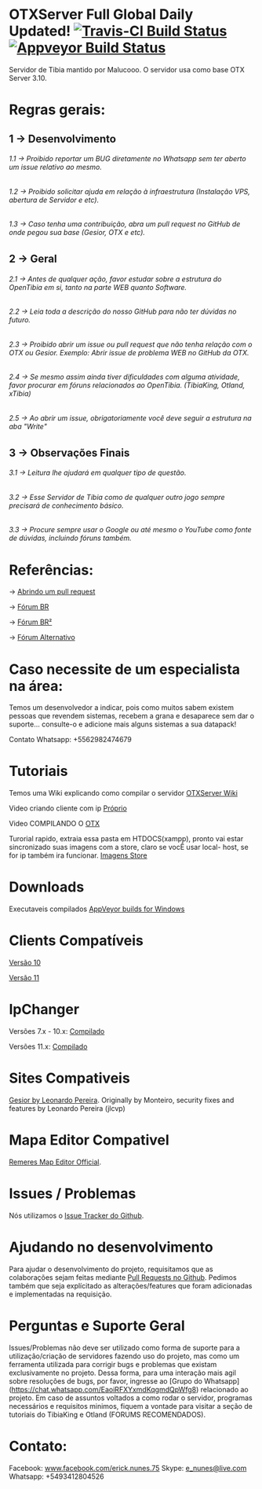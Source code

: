 # OTXServer Full Global Daily Updated!  [![Travis-CI Build Status](https://travis-ci.org/malucooo/Otxserver-New.svg?branch=master)](https://travis-ci.org/malucooo/Otxserver-New) [![Appveyor Build Status](https://ci.appveyor.com/api/projects/status/github/malucooo/otxserver-new?branch=master&svg=true)](https://ci.appveyor.com/project/malucooo/otxserver-new/) 

Servidor de Tibia mantido por Malucooo. O servidor usa como base OTX Server 3.10.

# Regras gerais:
## 1 -> Desenvolvimento
###### 1.1 -> Proibido reportar um BUG diretamente no Whatsapp sem ter aberto um issue relativo ao mesmo.
###### 1.2 -> Proibido solicitar ajuda em relação à infraestrutura (Instalação VPS, abertura de Servidor e etc).
###### 1.3 -> Caso tenha uma contribuição, abra um pull request no GitHub de onde pegou sua base (Gesior, OTX e etc).

## 2 -> Geral
###### 2.1 -> Antes de qualquer ação, favor estudar sobre a estrutura do OpenTibia em si, tanto na parte WEB quanto Software.
###### 2.2 -> Leia toda a descrição do nosso GitHub para não ter dúvidas no futuro.
###### 2.3 -> Proibido abrir um issue ou pull request que não tenha relação com o OTX ou Gesior. Exemplo: Abrir issue de problema WEB no GitHub da OTX.
###### 2.4 -> Se mesmo assim ainda tiver dificuldades com alguma atividade, favor procurar em fóruns relacionados ao OpenTibia. (TibiaKing, Otland, xTibia)
###### 2.5 -> Ao abrir um issue, obrigatoriamente você deve seguir a estrutura na aba "Write"

## 3 -> Observações Finais
###### 3.1 -> Leitura lhe ajudará em qualquer tipo de questão.
###### 3.2 -> Esse Servidor de Tibia como de qualquer outro jogo sempre precisará de conhecimento básico.
###### 3.3 -> Procure sempre usar o Google ou até mesmo o YouTube como fonte de dúvidas, incluindo fóruns também.

# Referências:
-> [Abrindo um pull request](https://www.youtube.com/watch?v=E8MPe6tCMo8)

-> [Fórum BR](http://www.tibiaking.com)

-> [Fórum BR²](http://www.xtibia.com)

-> [Fórum Alternativo](https://www.otland.net)

# Caso necessite de um especialista na área:
Temos um desenvolvedor a indicar, pois como muitos sabem existem pessoas que revendem sistemas, recebem a grana e desaparece sem dar o suporte... consulte-o e adicione mais alguns sistemas a sua datapack!

Contato Whatsapp: +5562982474679

# Tutoriais
Temos uma Wiki explicando como compilar o servidor  [OTXServer Wiki](https://github.com/malucooo/Otxserver-New/wiki)

Video criando cliente com ip [Próprio](https://www.youtube.com/watch?v=AsZIpPytDb8)

Video COMPILANDO O [OTX](https://youtu.be/LPMrc08xlaw)

Turorial rapido, extraia essa pasta em HTDOCS(xampp), pronto vai estar sincronizado suas imagens com a store, claro se vocÊ usar local- host, se for ip também ira funcionar.
[Imagens Store](http://www.mediafire.com/file/jf8abs8z9h9i2h8/store.rar)


# Downloads
Executaveis compilados [AppVeyor builds for Windows](https://ci.appveyor.com/project/malucooo/otxserver-new)

# Clients Compatíveis
[Versão 10](https://secure.tibia.com/account/?subtopic=downloadclient&step=downloadoutdated)

[Versão 11](https://secure.tibia.com/account/?subtopic=downloadclient)

# IpChanger
Versões 7.x - 10.x: [Compilado](https://static.otland.net/ipchanger.exe)

Versões 11.x: [Compilado](http://www.tibiaking.com/forum/forums/topic/82629-1140-ip-changer/)

# Sites Compativeis

[Gesior by Leonardo Pereira](https://github.com/jlcvp/GesiorMonteiro/archive/master.zip).
Originally by Monteiro, security fixes and features by Leonardo Pereira (jlcvp)

# Mapa Editor Compativel
[Remeres Map Editor Official](https://github.com/hjnilsson/rme).

# Issues / Problemas
Nós utilizamos o [Issue Tracker do Github](https://github.com/malucooo/Otxserver-new/issues).

# Ajudando no desenvolvimento
Para ajudar o desenvolvimento do projeto, requisitamos que as colaborações sejam feitas mediante [Pull Requests no Github](https://github.com/malucooo/Otxserver-new/pulls). Pedimos também que seja explícitado as alterações/features que foram adicionadas e implementadas na requisição.

# Perguntas e Suporte Geral
Issues/Problemas não deve ser utilizado como forma de suporte para a utilização/criação de servidores fazendo uso do projeto, mas como um ferramenta utilizada para corrigir bugs e problemas que existam exclusivamente no projeto. Dessa forma, para uma interação mais agil sobre resoluções de bugs, por favor, ingresse ao [Grupo do Whatsapp] (https://chat.whatsapp.com/EaoiRFXYxmdKqgmdQpWfg8) relacionado ao projeto. Em caso de assuntos voltados a como rodar o servidor, programas necessários e requisitos minimos, fiquem a vontade para visitar a seção de tutoriais do TibiaKing e Otland (FORUMS RECOMENDADOS).

# Contato:
Facebook: www.facebook.com/erick.nunes.75
Skype: e_nunes@live.com
Whatsapp: +5493412804526
